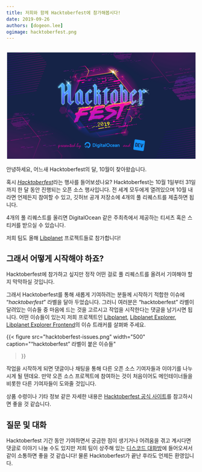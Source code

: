 ```yaml
---
title: 저희와 함께 Hacktoberfest에 참가해봅시다!
date: 2019-09-26
authors: [dogeon.lee]
ogimage: hacktoberfest.png
---
```


<div style="display: block; margin: auto; margin-top: 30px; width: 500px;"><a href="https://hacktoberfest.digitalocean.com/"><img src="hacktoberfest.png" width="500"></a></div>

안녕하세요, 어느새 Hacktoberfest의 달, 10월이 찾아왔습니다.   

혹시 <dfn>[Hacktoberfest]</dfn>라는 행사를 들어보셨나요? Hacktoberfest는 10월 1일부터 31일까지 한 달 동안 진행되는 오픈 소스 행사입니다. 전 세계 모두에게 열려있으며 10월 내라면 언제든지 참여할 수 있고, 깃허브 공개 저장소에 4개의 풀 리퀘스트를 제출하면 됩니다.

4개의 풀 리퀘스트를 올리면 DigitalOcean 같은 주최측에서 제공하는 티셔츠 혹은 스티커를 받으실 수 있습니다.

저희 팀도 올해 [Libplanet] 프로젝트들로 참가합니다!

그래서 어떻게 시작해야 하죠?
---------------------

Hacktoberfest에 참가하고 싶지만 정작 어떤 걸로 풀 리퀘스트를 올려서 기여해야 할지 막막하실 것입니다.

그래서 Hacktoberfest를 통해 새롭게 기여하려는 분들께 시작하기 적합한 이슈에 <q>*hacktoberfest*</q> 라벨을 달아 두었습니다.
그러니 여러분은 <q>hacktoberfest</q> 라벨이 달려있는 이슈들 중 마음에 드는 것을 고르시고 작업을 시작한다는 댓글을 남기시면 됩니다.
어떤 이슈들이 있는지 저희 프로젝트인 [Libplanet], [Libplanet Explorer], [Libplanet Explorer Frontend]의 이슈 트래커를 살펴봐 주세요.

{{<
figure
  src="hacktoberfest-issues.png"
  width="500"
  caption="<q>hacktoberfest</q> 라벨이 붙은 이슈들"
>}}

작업을 시작하게 되면 댓글이나 채팅을 통해 다른 오픈 소스 기여자들과 이야기를 나누시게 될 텐데요.
만약 오픈 소스 프로젝트에 참여하는 것이 처음이어도 메인테이너들을 비롯한 다른 기여자들이 도와줄 것입니다.

상품 수령이나 기타 정보 같은 자세한 내용은 [Hacktoberfest 공식 사이트][hacktoberfest]를 참고하시면 좋을 것 같습니다. 

질문 및 대화
---------

Hacktoberfest 기간 동안 기여하면서 궁금한 점이 생기거나 어려움을 겪고 계시다면 댓글로 이야기 나눌 수도 있지만 저희 팀이 상주해 있는 [디스코드 대화방][1]에 들어오셔서 같이 소통하면 좋을 것 같습니다! 물론 Hacktoberfest가 끝난 후라도 언제든 환영입니다.

[Libplanet]: https://github.com/planetarium/libplanet/issues?q=label:hacktoberfest+is:open+is:issue
[Libplanet Explorer]: https://github.com/planetarium/libplanet-explorer/issues?q=label:hacktoberfest+is:open+is:issue
[Libplanet Explorer Frontend]: https://github.com/planetarium/libplanet-explorer-frontend/issues?q=label:hacktoberfest+is:open+is:issue
[hacktoberfest]: https://hacktoberfest.digitalocean.com/
[1]: https://discord.gg/ue9fgc3
